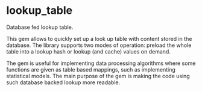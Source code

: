 lookup_table
============

Database fed lookup table.

This gem allows to quickly set up a look up table with content stored in the
database. The library supports two modes of operation: preload the whole table
into a lookup hash or lookup (and cache) values on demand.

The gem is useful for implementing data processing algorithms where some
functions are given as table based mappings, such as implementing statistical
models. The main purpose of the gem is making the code using such database
backed lookup more readable.


